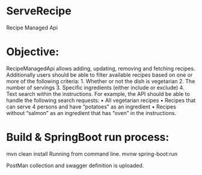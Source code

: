 # ServeRecipe
Recipe Managed Api 


# Objective:
RecipeManagedApi allows adding, updating, removing and fetching recipes. Additionally users should be able to filter available recipes based on one or more of the following criteria:
    1. Whether or not the dish is vegetarian
    2. The number of servings
    3. Specific ingredients (either include or exclude)
    4. Text search within the instructions.
For example, the API should be able to handle the following search requests:
    • All vegetarian recipes
    • Recipes that can serve 4 persons and have “potatoes” as an ingredient
    • Recipes without “salmon” as an ingredient that has “oven” in the instructions.

# Build & SpringBoot run process:
  mvn clean install
Running from command line.
  mvnw spring-boot:run

PostMan collection and swagger definition is uploaded.
